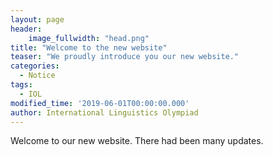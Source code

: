 ```yaml
---
layout: page
header:
    image_fullwidth: "head.png"
title: "Welcome to the new website"
teaser: "We proudly introduce you our new website."
categories:
  - Notice
tags:
  - IOL
modified_time: '2019-06-01T00:00:00.000'
author: International Linguistics Olympiad
---
```


Welcome to our new website. There had been many updates.